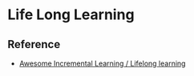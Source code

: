 # Life Long Learning

## Reference 

* [Awesome Incremental Learning / Lifelong learning](https://github.com/xialeiliu/Awesome-Incremental-Learning)
